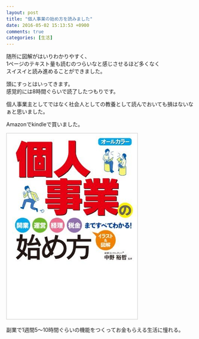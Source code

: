```yaml
---
layout: post
title: "個人事業の始め方を読みました"
date: 2016-05-02 15:13:53 +0900
comments: true
categories: [生活]
---
```

  
随所に図解がはいりわかりやすく、  
1ページのテキスト量も読むのつらいなと感じさせるほど多くなく  
スイスイと読み進めることができました。  
   
頭にすっとはいってきます。  
感覚的には8時間ぐらいで読了したつもりです。  
  
個人事業主としてではなく社会人としての教養として読んでおいても損はないなぁと思いました。  
  
Amazonでkindleで買いました。  
<!-- more -->
  
[![個人事業の始め方](/images/blog/kojin_jigyo.jpg)](http://www.amazon.co.jp/%E3%82%AA%E3%83%BC%E3%83%AB%E3%82%AB%E3%83%A9%E3%83%BC-%E5%80%8B%E4%BA%BA%E4%BA%8B%E6%A5%AD%E3%81%AE%E5%A7%8B%E3%82%81%E6%96%B9-%E4%B8%AD%E9%87%8E%E8%A3%95%E5%93%B2-ebook/dp/B00I8PIA2O?ie=UTF8&psc=1&redirect=true&ref_=oh_aui_d_detailpage_o01_)  
  
  
副業で1週間5〜10時間ぐらいの機能をつくってお金もらえる生活に憧れる。

